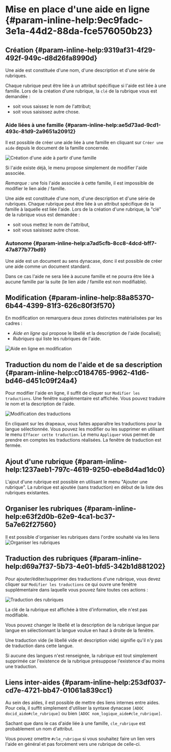# Mise en place d'une aide en ligne {#param-inline-help:9ec9fadc-3e1a-44d2-88da-fce576050b23}

## Création {#param-inline-help:9319af31-4f29-492f-949c-d8d26fa8990d}

Une aide est constituée d'une nom, d'une description et d'une série de rubriques.

Chaque rubrique peut être liée à un attribut spécifique si l'aide est liée à une famille.
Lors de la création d'une rubrique, la `clé` de la rubrique vous est demandée : 

* soit vous saissez le nom de l'attribut;
* soit vous saisissez autre chose.

### Aide liées à une famille {#param-inline-help:ae5d73ad-9cd1-493c-81d9-2a9651a20912}

Il est possible de créer une aide liée à une famille en cliquant sur `Créer une aide` depuis le document de la famille concernée.

![Création d'une aide à partir d'une famille](1000000000000295000000CBF88435E6.png)

Si l'aide existe déjà, le menu propose simplement de modifier l'aide associée.

_Remarque :_ une fois l'aide associée à cette famille, il est impossible de modifier le lien aide / famille.

Une aide est constituée d'une nom, d'une description et d'une série de rubriques.
Chaque rubrique peut être liée à un attribut spécifique de la famille à laquelle est liée l'aide.
Lors de la création d'une rubrique, la "clé" de la rubrique vous est demandée : 

* soit vous mettez le nom de l'attribut,
* soit vous saisissez autre chose.

### Autonome {#param-inline-help:a7ad5cfb-8cc8-4dcd-bff7-47a877b77bd9}

Une aide est un document au sens dynacase, donc il est possible de créer une aide
comme un document standard.

Dans ce cas l'aide ne sera liée à aucune famille et ne pourra être liée à aucune famille par la suite
(le lien aide / famille est non modifiable).

## Modification {#param-inline-help:88a85370-6b44-4399-81f3-626c80f3f570}

En modification on remarquera deux zones distinctes matérialisées par les cadres :

* _Aide en ligne_ qui propose le libellé et la description de l'aide (localisé);
* _Rubriques_ qui liste les rubriques de l'aide.

![Aide en ligne en modification](10000201000003340000022A10777809.png)

## Traduction du nom de l'aide et de sa description {#param-inline-help:c0184765-9962-41d6-bd46-d451c09f24a4}

Pour modifier l'aide en ligne, il suffit de cliquer sur `Modifier les traductions`.
Une fenêtre supplémentaire est affichée. Vous pouvez traduire le nom et la description de l'aide.

![Modification des traductions](100002010000033D000000981D6B4772.png)

En cliquant sur les drapeaux, vous faites apparaître les traductions pour la langue sélectionnée.
Vous pouvez les modifier ou les supprimer en utilisant le menu `Effacer cette traduction`.
Le menu `Appliquer` vous permet de prendre en comptes les traductions réalisées.
La fenêtre de traduction est fermée.

## Ajout d'une rubrique {#param-inline-help:1237aeb1-797c-4619-9250-ebe8d4ad1dc0}

L'ajout d'une rubrique est possible en utilisant le menu "Ajouter une rubrique". 
La rubrique est ajoutée (sans traduction) en début de la liste des rubriques existantes.

## Organiser les rubriques {#param-inline-help:e63f2d0b-62e9-4ca1-bc37-5a7e62f27560}

Il est possible d'organiser les rubriques dans l'ordre souhaité via les liens
![Organiser les rubriques](1000000000000085000000132E400656.png)


## Traduction des rubriques {#param-inline-help:d69a7f37-5b73-4e01-bfd5-342b1d881202}

Pour ajouter/éditer/supprimer des traductions d'une rubrique, vous devez cliquer sur
`Modifier les traductions` ce qui ouvre une fenêtre supplémentaire dans laquelle vous
pouvez faire toutes ces actions :

![Traduction des rubriques](100002010000033D000001BAC605D3C8.png)

La clé de la rubrique est affichée à titre d'information, elle n'est pas modifiable.

Vous pouvez changer le libellé et la description de la rubrique langue par langue en
sélectionnant la langue voulue en haut à droite de la fenêtre.

Une traduction vide (ie libellé vide et description vide) signifie qu'il n'y pas de
traduction dans cette langue.

Si aucune des langues n'est renseignée, la rubrique est tout simplement supprimée
car l'existence de la rubrique présuppose l'existence d'au moins une traduction.

## Liens inter-aides {#param-inline-help:253df037-cd7e-4721-bb47-01061a839cc1}

Au sein des aides, il est possible de mettre des liens internes entre aides.
Pour cela, il suffit simplement d'utiliser la syntaxe dynacase `[ADOC docid_aide#cle_rubrique]` ou bien `[ADOC nom_logique_aide#cle_rubrique]`.

Sachant que dans le cas d'aide liée à une famille, `cle_rubrique` est probablement un nom d'attribut.

Vous pouvez omettre `#cle_rubrique` si vous souhaitez faire un lien vers l'aide en général et pas forcément vers une rubrique de celle-ci.
